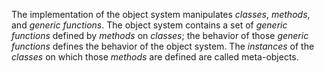  

The implementation of the object system manipulates *classes*, *methods*, and *generic functions*. The object system contains a set of *generic functions* defined by *methods* on *classes*; the behavior of those *generic functions* defines the behavior of the object system. The *instances* of the *classes* on which those *methods* are defined are called meta-objects. 

